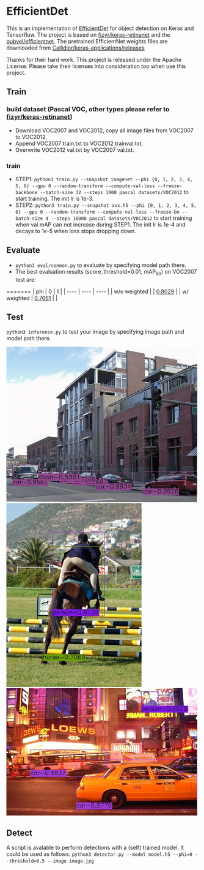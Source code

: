 # EfficientDet
This is an implementation of [EfficientDet](https://arxiv.org/pdf/1911.09070.pdf) for object detection on Keras and Tensorflow. The project is based on [fizyr/keras-retinanet](https://github.com/fizyr/keras-retinanet)
and the [qubvel/efficientnet](https://github.com/qubvel/efficientnet). 
The pretrained EfficientNet weights files are downloaded from [Callidior/keras-applications/releases](https://github.com/Callidior/keras-applications/releases)

Thanks for their hard work.
This project is released under the Apache License. Please take their licenses into consideration too when use this project.

## Train
### build dataset (Pascal VOC, other types please refer to [fizyr/keras-retinanet](https://github.com/fizyr/keras-retinanet))
* Download VOC2007 and VOC2012, copy all image files from VOC2007 to VOC2012.
* Append VOC2007 train.txt to VOC2012 trainval.txt.
* Overwrite VOC2012 val.txt by VOC2007 val.txt.
### train
* STEP1: `python3 train.py --snapshot imagenet --phi {0, 1, 2, 3, 4, 5, 6} --gpu 0 --random-transform --compute-val-loss --freeze-backbone --batch-size 32 --steps 1000 pascal datasets/VOC2012` to start training. The init lr is 1e-3.
* STEP2: `python3 train.py --snapshot xxx.h5 --phi {0, 1, 2, 3, 4, 5, 6} --gpu 0 --random-transform --compute-val-loss --freeze-bn --batch-size 4 --steps 10000 pascal datasets/VOC2012` to start training when val mAP can not increase during STEP1. The init lr is 1e-4 and decays to 1e-5 when loss stops dropping down.
## Evaluate
* `python3 eval/common.py` to evaluate by specifying model path there.
* The best evaluation results (score_threshold=0.01, mAP<sub>50</sub>) on VOC2007 test are: 

=======
| phi | 0 | 1 |
| ---- | ---- | ---- |
| w/o weighted |  | [0.8029](https://drive.google.com/open?id=1-QkMq56w4dZOTQUnbitF53NKEiNF9F_Q) |
| w/ weighted | [0.7661](https://drive.google.com/open?id=1lM5C5csv-5CBWQwgnVK7vcCFRkfjDELk) |  |
## Test
`python3 inference.py` to test your image by specifying image path and model path there. 

![image1](test/000004.jpg) 
![image2](test/000010.jpg)
![image3](test/000014.jpg)

## Detect
A script is avalable to perform detections with a (self) trained model. It could be used as follows:
`python3 detector.py --model model.h5 --phi=0 --threshold=0.5 --image image.jpg`
